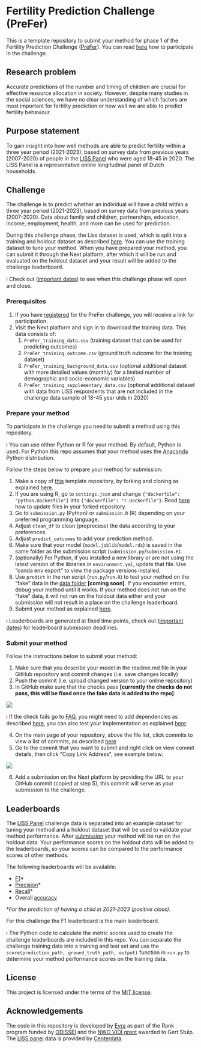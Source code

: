 # Fertility Prediction Challenge (PreFer)

This is a template repository to submit your method for phase 1 of the Fertility Prediction Challenge ([PreFer](https://preferdatachallenge.nl)). You can read [here](https://preferdatachallenge.nl/#how-to-participate) how to participate in the challenge.

## Research problem
Accurate predictions of the number and timing of children are crucial for effective resource allocation in society. However, despite many studies in the social sciences, we have no clear understanding of which factors are most important for fertility prediction or how well we are able to predict fertility behaviour.

## Purpose statement
To gain insight into how well methods are able to predict fertility within a three year period (2021-2023), based on survey data from previous years (2007-2020) of people in the [LISS Panel](https://www.centerdata.nl/en/liss-panel) who were aged 18-45 in 2020. The LISS Panel is a representative online longitudinal panel of Dutch households.

## Challenge

The challenge is to predict whether an individual will have a child within a three year period (2021-2023), based on survey data from previous years (2007-2020). Data about family and children, partnerships, education, income, employment, health, and more can be used for prediction.

During this challenge phase, the Liss dataset is used, which is split into a training and holdout dataset as described [here](https://stulp.gmw.rug.nl/prefer/details/overview/2data.html#liss-dataset). You can use the training dataset to tune your method. When you have prepared your method, you can submit it through the Next platform, after which it will be run and evaluated on the holdout dataset and your result will be added to the challenge leaderboard.

ℹ️ Check out ([important dates](https://preferdatachallenge.nl/#important-dates)) to see when this challenge phase will open and close.

### Prerequisites

1. If you have [registered](https://preferdatachallenge.nl/details/overview/3application.html) for the PreFer challenge, you will receive a link for participation.
2. Visit the Next platform and sign in to download the training data. This data consists of:
    1. ```PreFer_training_data.csv``` (training dataset that can be used for predicting outcomes)
    2. ```PreFer_training_outcome.csv``` (ground truth outcome for the training dataset)
    3. ```PreFer_training_background_data.csv``` (optional additional dataset with more detailed values (monthly) for a limited number of demographic and socio-economic variables)
    4. ```PreFer_training_supplementary_data.csv``` (optional additional dataset with data from LISS respondents that are not included in the challenge data sample of 18-45 year olds in 2020)

### Prepare your method
To participate in the challenge you need to submit a method using this repository. 

ℹ️ You can use either Python or R for your method. By default, Python is used. For Python this repo assumes that your method uses the [Anaconda](https://docs.conda.io/projects/conda/en/stable/user-guide/install/index.html) Python distribution.

Follow the steps below to prepare your method for submission:

1. Make a copy of [this](https://github.com/eyra/fertility-prediction-challenge) template repository, by forking and cloning as explained [here](https://github.com/eyra/fertility-prediction-challenge/wiki#how-to-fork-and-clone-this-repository).
2. If you are using R, go to ```settings.json``` and change ```{"dockerfile": "python.Dockerfile"}``` into ```{"dockerfile": "r.Dockerfile"}```. Read [here](https://github.com/eyra/fertility-prediction-challenge/wiki#how-to-update-files-in-your-forked-repository) how to update files in your forked repository.
3. Go to ```submission.py``` (Python) or ```submission.R``` (R) depending on your preferred programming language. 
4. Adjust ```clean_df``` to clean (preprocess) the data according to your preferences.
5. Adjust ```predict_outcomes``` to add your prediction method.
6. Make sure that your model (```model.joblib```/```model.rds```) is saved in the same folder as the submission script (```submission.py```/```submission.R```).
7. (optionally) For Python, if you installed a new library or are not using the latest version of the libraries in ```environment.yml```, update that file. Use “conda env export” to view the package versions installed. 
8. Use ```predict``` in the run script (```run.py```/```run.R```) to test your method on the “fake” data in the [data folder](https://github.com/eyra/fertility-prediction-challenge/tree/master/data) **[coming soon]**. If you encounter errors, debug your method until it works. If your method does not run on the “fake” data, it will not run on the holdout data either and your submission will not result in a place on the challenge leaderboard.
9. Submit your method as explained [here](https://github.com/eyra/fertility-prediction-challenge/tree/master#submit-your-method).
   
ℹ️ Leaderboards are generated at fixed time points, check out ([important dates](https://preferdatachallenge.nl/#important-dates)) for leaderboard submission deadlines.

### Submit your method

Follow the instructions below to submit your method:

1. Make sure that you describe your model in the readme.md file in your GitHub repository and commit changes (i.e. save changes locally)
2. Push the commit (i.e. upload changed version to your online repository)
3. In GitHub make sure that the checks pass **[currently the checks do not pass, this will be fixed once the fake data is added to the repo]**:

![](https://github.com/eyra/fertility-prediction-challenge/blob/master/images/Checks%20passed.png)

ℹ️ If the check fails go to [FAQ](https://github.com/eyra/fertility-prediction-challenge/wiki#frequently-asked-questions), you might need to add dependencies as described [here](https://github.com/eyra/fertility-prediction-challenge/wiki#how-to-add-dependencies), you can also test your implementation as explained [here](https://github.com/eyra/fertility-prediction-challenge/wiki#how-to-test-your-implementation).

4. On the main page of your repository, above the file list, click commits to view a list of commits, as described [here](https://docs.github.com/en/pull-requests/committing-changes-to-your-project/creating-and-editing-commits/about-commits#about-commit-branches-and-tag-labels)
5. Go to the commit that you want to submit and right click on view commit details, then click "Copy Link Address", see example below:

![](https://github.com/eyra/fertility-prediction-challenge/blob/master/images/Copy%20link%20to%20commit.png)

6. Add a submission on the Next platform by providing the URL to your GitHub commit (copied at step 5), this commit will serve as your submission to the challenge.

## Leaderboards

The [LISS Panel](https://www.centerdata.nl/en/liss-panel) challenge data is separated into an example dataset for tuning your method and a holdout dataset that will be used to validate your method performance. After [submission](https://github.com/eyra/fertility-prediction-challenge/tree/master#how-to-submit-your-method) your method will be run on the holdout data. Your performance scores on the holdout data will be added to the leaderboards, so your scores can be compared to the performance scores of other methods.

The following leaderboards will be available:

- [F1](https://www.educative.io/answers/what-is-the-f1-score)\*
- [Precision](https://developers.google.com/machine-learning/crash-course/classification/precision-and-recall)\*
- [Recall](https://developers.google.com/machine-learning/crash-course/classification/precision-and-recall)\*
- Overall [accuracy](https://developers.google.com/machine-learning/crash-course/classification/accuracy)

\*_For the prediction of having a child in 2021-2023 (positive class)_.

For this challenge the F1 leaderboard is the main leaderboard.

ℹ️ The Python code to calculate the metric scores used to create the challenge leaderboards are included in this repo. You can separate the challenge training data into a training and test set and use the ```score(prediction_path, ground_truth_path, output)``` function in ```run.py``` to determine your method performance scores on the training data.

## License

This project is licensed under the terms of the [MIT license](https://github.com/eyra/fertility-prediction-challenge/blob/master/LICENSE).

## Acknowledgements

The code in this repository is developed by [Eyra](https://eyra.co/) as part of the Rank program funded by [ODISSEI](https://odissei-data.nl/en/) and the [NWO VIDI grant](https://www.rug.nl/gmw/news/210714-vidi-gert-stulp?lang=en) awarded to Gert Stulp. The [LISS panel](https://www.centerdata.nl/en/liss-panel) data is provided by [Centerdata](https://www.centerdata.nl/).
